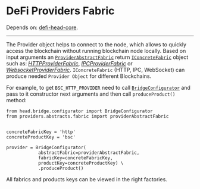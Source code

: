 # DeFi Providers Fabric

Depends on: [defi-head-core](https://github.com/e183b796621afbf902067460/defi-head-core).

---
The Provider object helps to connect to the node, which allows to quickly access the blockchain without running blockchain node locally. Based on input arguments an [`ProviderAbstractFabric`](https://github.com/e183b796621afbf902067460/defi-providers-fabric/blob/master/providers/abstracts/fabric.py) return [`IConcreteFabric`](https://github.com/e183b796621afbf902067460/defi-head-core/blob/master/head/interfaces/fabrics/interface.py) object such as: [*HTTPProviderFabric*](https://github.com/e183b796621afbf902067460/defi-providers-fabric/blob/master/providers/fabrics/http/fabric.py), [*IPCProviderFabric*](https://github.com/e183b796621afbf902067460/defi-providers-fabric/blob/master/providers/fabrics/ipc/fabric.py) or [*WebsocketProviderFabric*](https://github.com/e183b796621afbf902067460/defi-providers-fabric/blob/master/providers/fabrics/websocket/fabric.py).
`IConcreteFabric` (HTTP, IPC, WebSocket) can produce needed `Provider Object` for different Blockchains.

For example, to get `BSC_HTTP_PROVIDER` need to call [`BridgeConfigurator`](https://github.com/e183b796621afbf902067460/defi-head-core/blob/master/head/bridge/configurator.py) and pass to it constructor next arguments and then call `produceProduct()` method:
```
from head.bridge.configurator import BridgeConfigurator
from providers.abstracts.fabric import providerAbstractFabric


concreteFabricKey = 'http'
concreteProductKey = 'bsc'

provider = BridgeConfigurator(
            abstractFabric=providerAbstractFabric,
            fabricKey=concreteFabricKey,
            productKey=concreteProductKey) \
            .produceProduct()
```

All fabrics and products keys can be viewed in the right factories.
